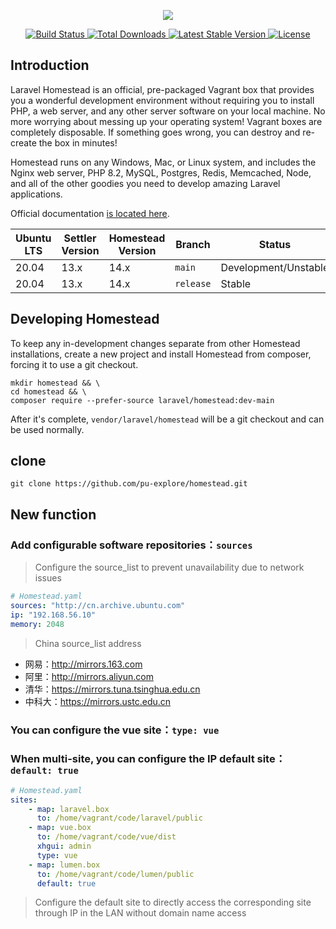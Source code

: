 <p align="center"><img src="/art/logo.svg"></p>

<p align="center">
    <a href="https://github.com/laravel/homestead/actions">
        <img src="https://github.com/laravel/homestead/workflows/tests/badge.svg" alt="Build Status">
    </a>
    <a href="https://packagist.org/packages/laravel/homestead">
        <img src="https://img.shields.io/packagist/dt/laravel/homestead" alt="Total Downloads">
    </a>
    <a href="https://packagist.org/packages/laravel/homestead">
        <img src="https://img.shields.io/packagist/v/laravel/homestead" alt="Latest Stable Version">
    </a>
    <a href="https://packagist.org/packages/laravel/homestead">
        <img src="https://img.shields.io/packagist/l/laravel/homestead" alt="License">
    </a>
</p>

## Introduction

Laravel Homestead is an official, pre-packaged Vagrant box that provides you a wonderful development environment without requiring you to install PHP, a web server, and any other server software on your local machine. No more worrying about messing up your operating system! Vagrant boxes are completely disposable. If something goes wrong, you can destroy and re-create the box in minutes!

Homestead runs on any Windows, Mac, or Linux system, and includes the Nginx web server, PHP 8.2, MySQL, Postgres, Redis, Memcached, Node, and all of the other goodies you need to develop amazing Laravel applications.

Official documentation [is located here](https://laravel.com/docs/homestead).

| Ubuntu LTS | Settler Version | Homestead Version | Branch      | Status
| -----------|-----------------|-------------------| ----------- | -----------
| 20.04      | 13.x            | 14.x              | `main`      | Development/Unstable
| 20.04      | 13.x            | 14.x              | `release`   | Stable

## Developing Homestead

To keep any in-development changes separate from other Homestead installations, create a new project and install
Homestead from composer, forcing it to use a git checkout.

```shell
mkdir homestead && \
cd homestead && \
composer require --prefer-source laravel/homestead:dev-main
```

After it's complete, `vendor/laravel/homestead` will be a git checkout and can be used normally.

## clone

```shell
git clone https://github.com/pu-explore/homestead.git
```

## New function

### Add configurable software repositories：`sources`

> Configure the source_list to prevent unavailability due to network issues

```yaml
# Homestead.yaml
sources: "http://cn.archive.ubuntu.com"
ip: "192.168.56.10"
memory: 2048
```

> China source_list address

- 网易：http://mirrors.163.com
- 阿里：http://mirrors.aliyun.com
- 清华：https://mirrors.tuna.tsinghua.edu.cn
- 中科大：https://mirrors.ustc.edu.cn

### You can configure the vue site：`type: vue`

### When multi-site, you can configure the IP default site：`default: true`

```yaml
# Homestead.yaml
sites:
    - map: laravel.box
      to: /home/vagrant/code/laravel/public
    - map: vue.box
      to: /home/vagrant/code/vue/dist
      xhgui: admin
      type: vue
    - map: lumen.box
      to: /home/vagrant/code/lumen/public
      default: true
```

> Configure the default site to directly access the corresponding site through IP in the LAN without domain name access
